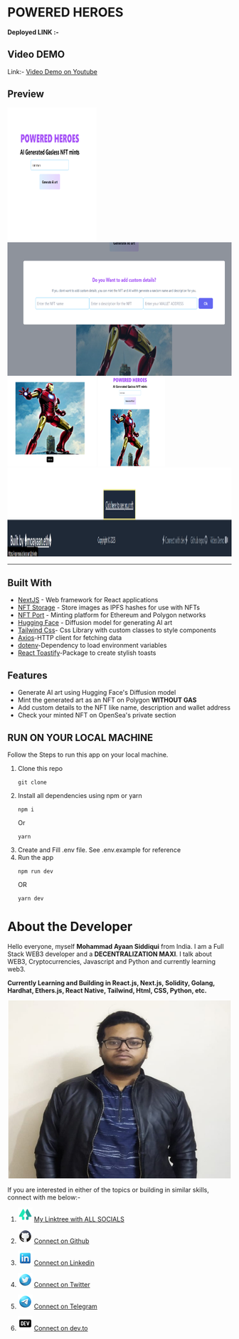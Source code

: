 # POWERED HEROES

**Deployed LINK :-**

## Video DEMO

Link:- [Video Demo on Youtube]()

## Preview

<img src="./public/pic5.png" alt="Pic5" style="height: 300px; width:200px;"/>
<img src="./public/pic3.png" alt="Pic3" style="height: 300px; width:550px;"/>
<img src="./public/pic2.png" alt="Pic2" style="height: 200px; width:200px;"/>
<img src="./public/pic1.png" alt="Pic1" style="height: 200px; width:150px;"/>
<img src="./public/pic4.png" alt="Pic4" style="height: 200px; width:800px;"/>

---

## Built With

- [NextJS](https://nextjs.org/) - Web framework for React applications
- [NFT Storage](https://nft.storage/) - Store images as IPFS hashes for use with NFTs
- [NFT Port](https://nftport.xyz/) - Minting platform for Ethereum and Polygon networks
- [Hugging Face](https://huggingface.co/models) - Diffusion model for generating AI art
- [Tailwind Css](https://tailwindcss.com/)- Css Library with custom classes to style components
- [Axios](https://axios-http.com/)-HTTP client for fetching data
- [dotenv](https://www.npmjs.com/package/dotenv)-Dependency to load environment variables
- [React Toastify](https://www.npmjs.com/package/react-toastify)-Package to create stylish toasts

## Features

- Generate AI art using Hugging Face's Diffusion model
- Mint the generated art as an NFT on Polygon **WITHOUT GAS**
- Add custom details to the NFT like name, description and wallet address
- Check your minted NFT on OpenSea's private section

## RUN ON YOUR LOCAL MACHINE

Follow the Steps to run this app on your local machine.

1. Clone this repo
   ```
   git clone
   ```
2. Install all dependencies using npm or yarn
   ```
   npm i
   ```
   Or
   ```
   yarn
   ```
3. Create and Fill .env file. See .env.example for reference
4. Run the app
   ```
   npm run dev
   ```
   OR
   ```
   yarn dev
   ```

# About the Developer

Hello everyone, myself **Mohammad Ayaan Siddiqui** from India. I am a Full Stack WEB3 developer and a **DECENTRALIZATION MAXI**. I talk about WEB3, Cryptocurrencies, Javascript and Python and currently learning web3.

**Currently Learning and Building in React.js, Next.js, Solidity, Golang, Hardhat, Ethers.js, React Native, Tailwind, Html, CSS, Python, etc.**

<p align="center">
<img src="./public/profile.jpg" alt="profile" style="height: 400px; width:500px;"/>
</p>

If you are interested in either of the topics or building in similar skills, connect with me below:-

1. ![Alt text](public/linktree.png "linktree") [My Linktree with ALL SOCIALS](https://linktr.ee/ayaaneth)

2. ![Alt text](public/github.png "github") [Connect on Github](https://github.com/moayaan1911)

3. ![Alt text](public/linkedin.png "linkedin") [Connect on Linkedin](www.linkedin.com/in/ayaaneth)

4. ![Alt text](public/twitter.png "twitter") [Connect on Twitter](https://www.twitter.com/usdisshitcoin)

5. ![Alt text](public/telegram.png "telegram") [Connect on Telegram](https://t.me/usdisshitcoin)

6. ![Alt text](public/dev.png "dev") [Connect on dev.to](https://dev.to/moayaan1911)
